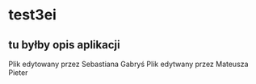 # test3ei
## tu byłby opis aplikacji
Plik edytowany przez Sebastiana Gabryś
Plik edytwany przez Mateusza Pieter